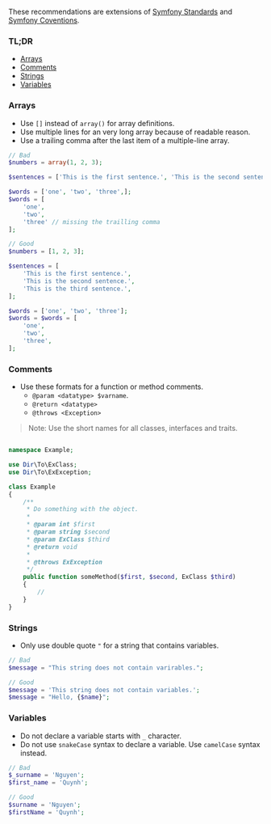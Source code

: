 These recommendations are extensions of [Symfony Standards](https://symfony.com/doc/current/contributing/code/standards.html) and [Symfony Coventions](https://symfony.com/doc/current/contributing/code/conventions.html).

### TL;DR

- [Arrays](#arrays)
- [Comments](#comments)
- [Strings](#strings)
- [Variables](#variables)

<a name="arrays"></a>

### Arrays

- Use `[]` instead of `array()` for array definitions.
- Use multiple lines for an very long array because of readable reason.
- Use a trailing comma after the last item of a multiple-line array.

```php
// Bad
$numbers = array(1, 2, 3);

$sentences = ['This is the first sentence.', 'This is the second sentence.', 'This is the third sentence.'];

$words = ['one', 'two', 'three',];
$words = [
    'one',
    'two',
    'three' // missing the trailling comma
];
```

```php
// Good
$numbers = [1, 2, 3];

$sentences = [
    'This is the first sentence.',
    'This is the second sentence.',
    'This is the third sentence.',
];

$words = ['one', 'two', 'three'];
$words = $words = [
    'one',
    'two',
    'three',
];
```

<a name="comments"></a>

### Comments

- Use these formats for a function or method comments.
  - `@param <datatype> $varname`.
  - `@return <datatype>`
  - `@throws <Exception>`

> Note: Use the short names for all classes, interfaces and traits.

```php

namespace Example;

use Dir\To\ExClass;
use Dir\To\ExException;

class Example
{
    /**
     * Do something with the object.
     *
     * @param int $first
     * @param string $second
     * @param ExClass $third
     * @return void
     *
     * @throws ExException
     */
    public function someMethod($first, $second, ExClass $third)
    {
        //
    }
}
```

<a name="strings"></a>

### Strings

- Only use double quote `"` for a string that contains variables.

```php
// Bad
$message = "This string does not contain varirables.";

// Good
$message = 'This string does not contain variables.';
$message = "Hello, {$name}";
```

<a name="variables"></a>

### Variables

- Do not declare a variable starts with `_` character.
- Do not use `snakeCase` syntax to declare a variable. Use `camelCase` syntax instead.

```php
// Bad
$_surname = 'Nguyen';
$first_name = 'Quynh';

// Good
$surname = 'Nguyen';
$firstName = 'Quynh';
```
